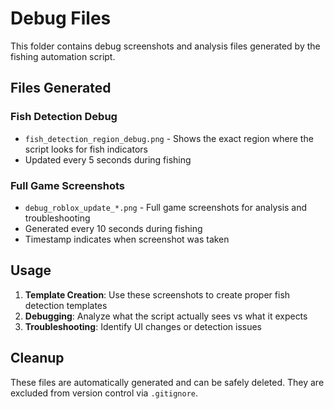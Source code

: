 # Debug Files

This folder contains debug screenshots and analysis files generated by the fishing automation script.

## Files Generated

### Fish Detection Debug

- `fish_detection_region_debug.png` - Shows the exact region where the script looks for fish indicators
- Updated every 5 seconds during fishing

### Full Game Screenshots  

- `debug_roblox_update_*.png` - Full game screenshots for analysis and troubleshooting
- Generated every 10 seconds during fishing
- Timestamp indicates when screenshot was taken

## Usage

1. **Template Creation**: Use these screenshots to create proper fish detection templates
2. **Debugging**: Analyze what the script actually sees vs what it expects
3. **Troubleshooting**: Identify UI changes or detection issues

## Cleanup

These files are automatically generated and can be safely deleted. They are excluded from version control via `.gitignore`.
